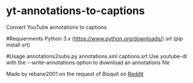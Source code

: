# yt-annotations-to-captions
Convert YouTube annotations to captions

#Requierments
Python 3.x (https://www.python.org/downloads/)
srt (pip install srt)

#Usage
annotations2subs.py annotations.xml captions.srt
Use youtube-dl with the --write-annotations option to download an annotations file

Made by rebane2001 on the request of Bisquit on [Reddit](https://www.reddit.com/r/youtube/comments/a0ufon/messages_is_by_far_the_most_useless_feature_on/eakke9h/)
